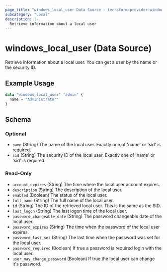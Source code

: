 ```yaml
---
page_title: "windows_local_user Data Source - terraform-provider-windows"
subcategory: "Local"
description: |-
  Retrieve information about a local user
---
```

# windows_local_user (Data Source)

<!-- data-source description generated from schema -->
Retrieve information about a local user. You can get a user by the name or the security ID.
<!-- examples generated from example files -->
## Example Usage

```terraform
data "windows_local_user" "admin" {
  name = "Administrator"
}
```

<!-- schema generated by tfplugindocs -->
## Schema

### Optional

- `name` (String) The name of the local user. Exactly one of 'name' or 'sid' is required.
- `sid` (String) The security ID of the local user. Exactly one of 'name' or 'sid' is required.

### Read-Only

- `account_expires` (String) The time where the local user account expires.
- `description` (String) The description of the local user.
- `enabled` (Boolean) The status of the local user.
- `full_name` (String) The full name of the local user.
- `id` (String) The ID of the retrieved local user. This is the same as the SID.
- `last_logon` (String) The last logon time of the local user.
- `password_changeable_date` (String) The password changeable date of the local user.
- `password_expires` (String) The time when the password of the local user expires.
- `password_last_set` (String) The last time when the password was set for the local user.
- `password_required` (Boolean) If true a password is required login with the local user.
- `user_may_change_password` (Boolean) If true the local user can change it's password.
